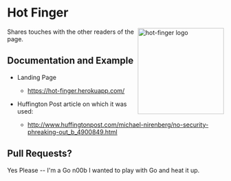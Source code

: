 Hot Finger
=========
<img width="200px" src="https://hot-finger.herokuapp.com/static/img/flames.png"
 alt="hot-finger logo" title="Flames" align="right" />

Shares touches with the other readers of the page.

Documentation and Example
---

- Landing Page
	- <https://hot-finger.herokuapp.com/>

- Huffington Post article on which it was used: 
	- <http://www.huffingtonpost.com/michael-nirenberg/no-security-phreaking-out_b_4900849.html>
 
Pull Requests?
---
Yes Please -- I'm a Go n00b
I wanted to play with Go and heat it up.
